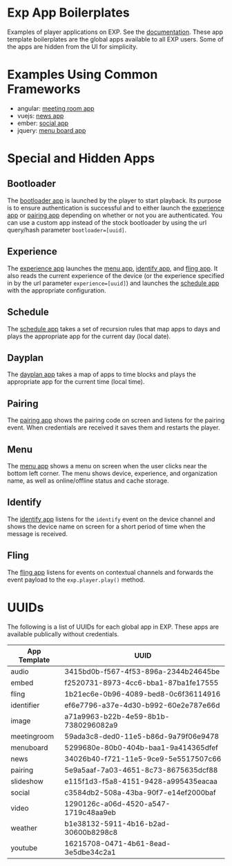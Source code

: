 # Exp App Boilerplates

Examples of player applications on EXP. See the [documentation](https://docs.goexp.io). These app template boilerplates are the global apps available to all EXP users. Some of the apps are hidden from the UI for simplicity.

# Examples Using Common Frameworks

- angular: [meeting room app](meeting-room-app)
- vuejs: [news app](news-app)
- ember: [social app](social-feed)
- jquery: [menu board app](menu-board)

# Special and Hidden Apps

## Bootloader

The [bootloader app](bootloader) is launched by the player to start playback. Its purpose is to ensure authentication is successful and to either launch the [experience app](#experience) or [pairing app](#pairing) depending on whether or not you are authenticated. You can use a custom app instead of the stock bootloader by using the url query/hash parameter `bootloader=[uuid]`.

## Experience

The [experience app](experience) launches the [menu app](#menu), [identify app](#identify), and [fling app](#fling). It also reads the current experience of the device (or the experience specified in by the url parameter `experience=[uuid]`) and launches the [schedule app](#schedule) with the appropriate configuration.

## Schedule

The [schedule app](schedule) takes a set of recursion rules that map apps to days and plays the appropriate app for the current day (local date).

## Dayplan

The [dayplan app](dayplan) takes a map of apps to time blocks and plays the appropriate app for the current time (local time).


## Pairing

The [pairing app](pairing) shows the pairing code on screen and listens for the pairing event. When credentials are received it saves them and restarts the player.

## Menu

The [menu app](menu) shows a menu on screen when the user clicks near the bottom left corner. The menu shows device, experience, and organization name, as well as online/offline status and cache storage.

## Identify

The [identify app](identify) listens for the `identify` event on the device channel and shows the device name on screen for a short period of time when the message is received.

## Fling

The [fling app](fling) listens for events on contextual channels and forwards the event payload to the `exp.player.play()` method.


# UUIDs

The following is a list of UUIDs for each global app in EXP. These apps are available publically without credentials.

| App Template | UUID |
|--------------|------|
|audio|3415bd0b-f567-4f53-896a-2344b24645be|
|embed|f2520731-8973-4cc6-bba1-87ba1fe17555|
|fling|1b21ec6e-0b96-4089-bed8-0c6f36114916|
|identifier|ef6e7796-a37e-4d30-b992-60e2e787e66d|
|image|a71a9963-b22b-4e59-8b1b-7380296082a9|
|meetingroom|59ada3c8-ded0-11e5-b86d-9a79f06e9478|
|menuboard|5299680e-80b0-404b-baa1-9a414365dfef|
|news|34026b40-f721-11e5-9ce9-5e5517507c66|
|pairing|5e9a5aaf-7a03-4651-8c73-8675635dcf88|
|slideshow|e115f1d3-f5a8-4151-9428-a995435eacaa|
|social|c3584db2-508a-43ba-90f7-e14ef2000baf|
|video|1290126c-a06d-4520-a547-1719c48aa9eb|
|weather|b1e38132-5911-4b16-b2ad-30600b8298c8|
|youtube|16215708-0471-4b61-8ead-3e5dbe34c2a1|
